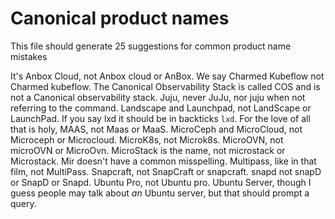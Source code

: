 # Canonical product names

This file should generate 25 suggestions for common
product name mistakes

It's Anbox Cloud, not Anbox cloud or AnBox.
We say Charmed Kubeflow not Charmed kubeflow.
The Canonical Observability Stack is called COS and is not
a Canonical observability stack.
Juju, never JuJu, nor juju when not referring to the command.
Landscape and Launchpad, not LandScape or LaunchPad.
If you say lxd it should be in backticks `lxd`.
For the love of all that is holy, MAAS, not Maas or MaaS.
MicroCeph and MicroCloud, not Microceph or Microcloud.
MicroK8s, not Microk8s.
MicroOVN, not microOVN or MicroOvn.
MicroStack is the name, not microstack or Microstack.
Mir doesn't have a common misspelling.
Multipass, like in that film, not MultiPass.
Snapcraft, not SnapCraft or snapcraft.
snapd not snapD or SnapD or Snapd.
Ubuntu Pro, not Ubuntu pro.
Ubuntu Server, though I guess people may talk about *an*
Ubuntu server, but that should prompt a query.                         
